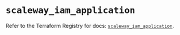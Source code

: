 # `scaleway_iam_application`

Refer to the Terraform Registry for docs: [`scaleway_iam_application`](https://registry.terraform.io/providers/scaleway/scaleway/2.57.0/docs/resources/iam_application).
